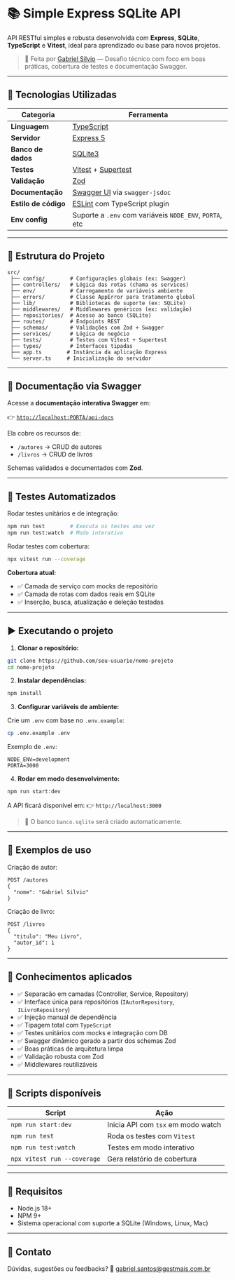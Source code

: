 # 📚 Simple Express SQLite API

API RESTful simples e robusta desenvolvida com **Express**, **SQLite**, **TypeScript** e **Vitest**, ideal para aprendizado ou base para novos projetos.

> 🔧 Feita por [Gabriel Silvio](https://github.com/gabrielsilv0) — Desafio técnico com foco em boas práticas, cobertura de testes e documentação Swagger.

---

## 🚀 Tecnologias Utilizadas

| Categoria            | Ferramenta                                                                            |
| -------------------- | ------------------------------------------------------------------------------------- |
| **Linguagem**        | [TypeScript](https://www.typescriptlang.org/)                                         |
| **Servidor**         | [Express 5](https://expressjs.com/)                                                   |
| **Banco de dados**   | [SQLite3](https://www.sqlite.org/index.html)                                          |
| **Testes**           | [Vitest](https://vitest.dev/) + [Supertest](https://github.com/visionmedia/supertest) |
| **Validação**        | [Zod](https://zod.dev/)                                                               |
| **Documentação**     | [Swagger UI](https://swagger.io/tools/swagger-ui/) via `swagger-jsdoc`                |
| **Estilo de código** | [ESLint](https://eslint.org/) com TypeScript plugin                                   |
| **Env config**       | Suporte a `.env` com variáveis `NODE_ENV`, `PORTA`, etc                               |

---

## 📂 Estrutura do Projeto

```
src/
 ├── config/        # Configurações globais (ex: Swagger)
 ├── controllers/   # Lógica das rotas (chama os services)
 ├── env/           # Carregamento de variáveis ambiente
 ├── errors/        # Classe AppError para tratamento global
 ├── lib/           # Bibliotecas de suporte (ex: SQLite)
 ├── middlewares/   # Middlewares genéricos (ex: validação)
 ├── repositories/  # Acesso ao banco (SQLite)
 ├── routes/        # Endpoints REST
 ├── schemas/       # Validações com Zod + Swagger
 ├── services/      # Lógica de negócio
 ├── tests/         # Testes com Vitest + Supertest
 ├── types/         # Interfaces tipadas
 ├── app.ts        # Instância da aplicação Express
 └── server.ts     # Inicialização do servidor
```

---

## 📘 Documentação via Swagger

Acesse a **documentação interativa Swagger** em:

👉 [`http://localhost:PORTA/api-docs`](http://localhost:PORTA/api-docs)

Ela cobre os recursos de:

- `/autores` → CRUD de autores
- `/livros` → CRUD de livros

Schemas validados e documentados com **Zod**.

---

## 🧪 Testes Automatizados

Rodar testes unitários e de integração:

```bash
npm run test        # Executa os testes uma vez
npm run test:watch  # Modo interativo
```

Rodar testes com cobertura:

```bash
npx vitest run --coverage
```

**Cobertura atual:**

- ✅ Camada de serviço com mocks de repositório
- ✅ Camada de rotas com dados reais em SQLite
- ✅ Inserção, busca, atualização e deleção testadas

---

## ▶️ Executando o projeto

1. **Clonar o repositório:**

```bash
git clone https://github.com/seu-usuario/nome-projeto
cd nome-projeto
```

2. **Instalar dependências:**

```bash
npm install
```

3. **Configurar variáveis de ambiente:**

Crie um `.env` com base no `.env.example`:

```bash
cp .env.example .env
```

Exemplo de `.env`:

```env
NODE_ENV=development
PORTA=3000
```

4. **Rodar em modo desenvolvimento:**

```bash
npm run start:dev
```

A API ficará disponível em:
👉 `http://localhost:3000`

> 🔹 O banco `banco.sqlite` será criado automaticamente.

---

## 📓 Exemplos de uso

Criação de autor:

```http
POST /autores
{
  "nome": "Gabriel Silvio"
}
```

Criação de livro:

```http
POST /livros
{
  "titulo": "Meu Livro",
  "autor_id": 1
}
```

---

## 📙 Conhecimentos aplicados

- ✅ Separacão em camadas (Controller, Service, Repository)
- ✅ Interface única para repositórios (`IAutorRepository`, `ILivroRepository`)
- ✅ Injeção manual de dependência
- ✅ Tipagem total com `TypeScript`
- ✅ Testes unitários com mocks e integração com DB
- ✅ Swagger dinâmico gerado a partir dos schemas Zod
- ✅ Boas práticas de arquitetura limpa
- ✅ Validação robusta com Zod
- ✅ Middlewares reutilizáveis

---

## 🔶 Scripts disponíveis

| Script                      | Ação                               |
| --------------------------- | ---------------------------------- |
| `npm run start:dev`         | Inicia API com `tsx` em modo watch |
| `npm run test`              | Roda os testes com `Vitest`        |
| `npm run test:watch`        | Testes em modo interativo          |
| `npx vitest run --coverage` | Gera relatório de cobertura        |

---

## 📌 Requisitos

- Node.js 18+
- NPM 9+
- Sistema operacional com suporte a SQLite (Windows, Linux, Mac)

---

## 📨 Contato

Dúvidas, sugestões ou feedbacks?
📧 [gabriel.santos@gestmais.com.br](mailto:gabriel.santos@gestmais.com.br)
